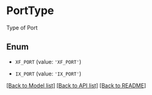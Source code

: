 # PortType

Type of Port

## Enum

* `XF_PORT` (value: `'XF_PORT'`)

* `IX_PORT` (value: `'IX_PORT'`)

[[Back to Model list]](../README.md#documentation-for-models) [[Back to API list]](../README.md#documentation-for-api-endpoints) [[Back to README]](../README.md)


